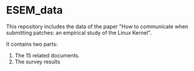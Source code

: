 # ESEM_data
This repository includes the data of the paper "How to communicate when submitting patches: an empirical study of the Linux Kernel".

It contains two parts:
1) The 15 related documents.
2) The survey results
